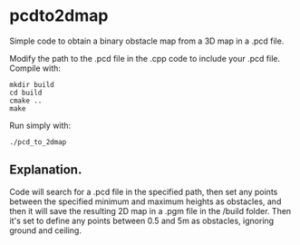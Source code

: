# pcdto2dmap
Simple code to obtain a binary obstacle map from a 3D map in a .pcd file.

Modify the path to the .pcd file in the .cpp code to include your .pcd file.
Compile with:
```
mkdir build
cd build
cmake ..
make
```
Run simply with:
```
./pcd_to_2dmap
```
## Explanation.
Code will search for a .pcd file in the specified path, then set any points between the specified minimum and maximum heights as obstacles, and then it will save the resulting 2D map in a .pgm file in the /build folder.
Then it's set to define any points between 0.5 and 5m as obstacles, ignoring ground and ceiling.
